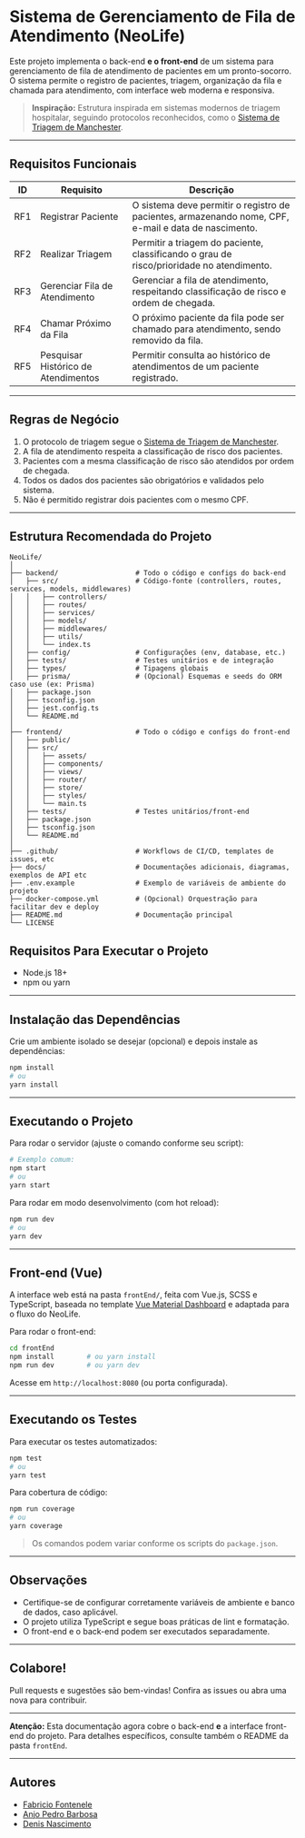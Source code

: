 # Sistema de Gerenciamento de Fila de Atendimento (NeoLife)

Este projeto implementa o back-end **e o front-end** de um sistema para gerenciamento de fila de atendimento de pacientes em um pronto-socorro. O sistema permite o registro de pacientes, triagem, organização da fila e chamada para atendimento, com interface web moderna e responsiva.

> **Inspiração:** Estrutura inspirada em sistemas modernos de triagem hospitalar, seguindo protocolos reconhecidos, como o [Sistema de Triagem de Manchester](https://artmed.com.br/artigos/triagem-e-classificacao-de-risco-atuacao-do-enfermeiro).

---

## Requisitos Funcionais

| ID  | Requisito                           | Descrição                                                                                                                                           |
|-----|-------------------------------------|-----------------------------------------------------------------------------------------------------------------------------------------------------|
| RF1 | Registrar Paciente                  | O sistema deve permitir o registro de pacientes, armazenando nome, CPF, e-mail e data de nascimento.                                                |
| RF2 | Realizar Triagem                    | Permitir a triagem do paciente, classificando o grau de risco/prioridade no atendimento.                                                            |
| RF3 | Gerenciar Fila de Atendimento       | Gerenciar a fila de atendimento, respeitando classificação de risco e ordem de chegada.                                                             |
| RF4 | Chamar Próximo da Fila              | O próximo paciente da fila pode ser chamado para atendimento, sendo removido da fila.                                                               |
| RF5 | Pesquisar Histórico de Atendimentos | Permitir consulta ao histórico de atendimentos de um paciente registrado.                                                                           |

---

## Regras de Negócio

1. O protocolo de triagem segue o [Sistema de Triagem de Manchester](https://artmed.com.br/artigos/triagem-e-classificacao-de-risco-atuacao-do-enfermeiro).
2. A fila de atendimento respeita a classificação de risco dos pacientes.
3. Pacientes com a mesma classificação de risco são atendidos por ordem de chegada.
4. Todos os dados dos pacientes são obrigatórios e validados pelo sistema.
5. Não é permitido registrar dois pacientes com o mesmo CPF.

---

## Estrutura Recomendada do Projeto

```
NeoLife/
│
├── backend/                   # Todo o código e configs do back-end
│   ├── src/                   # Código-fonte (controllers, routes, services, models, middlewares)
│   │   ├── controllers/
│   │   ├── routes/
│   │   ├── services/
│   │   ├── models/
│   │   ├── middlewares/
│   │   ├── utils/
│   │   └── index.ts
│   ├── config/                # Configurações (env, database, etc.)
│   ├── tests/                 # Testes unitários e de integração
│   ├── types/                 # Tipagens globais
│   ├── prisma/                # (Opcional) Esquemas e seeds do ORM caso use (ex: Prisma)
│   ├── package.json
│   ├── tsconfig.json
│   ├── jest.config.ts
│   └── README.md
│
├── frontend/                  # Todo o código e configs do front-end
│   ├── public/
│   ├── src/
│   │   ├── assets/
│   │   ├── components/
│   │   ├── views/
│   │   ├── router/
│   │   ├── store/
│   │   ├── styles/
│   │   └── main.ts
│   ├── tests/                 # Testes unitários/front-end
│   ├── package.json
│   ├── tsconfig.json
│   └── README.md
│
├── .github/                   # Workflows de CI/CD, templates de issues, etc
├── docs/                      # Documentações adicionais, diagramas, exemplos de API etc
├── .env.example               # Exemplo de variáveis de ambiente do projeto
├── docker-compose.yml         # (Opcional) Orquestração para facilitar dev e deploy
├── README.md                  # Documentação principal
└── LICENSE
```

## Requisitos Para Executar o Projeto

- Node.js 18+
- npm ou yarn

---

## Instalação das Dependências

Crie um ambiente isolado se desejar (opcional) e depois instale as dependências:

```bash
npm install
# ou
yarn install
```

---

## Executando o Projeto

Para rodar o servidor (ajuste o comando conforme seu script):

```bash
# Exemplo comum:
npm start
# ou
yarn start
```

Para rodar em modo desenvolvimento (com hot reload):

```bash
npm run dev
# ou
yarn dev
```

---

## Front-end (Vue)

A interface web está na pasta `frontEnd/`, feita com Vue.js, SCSS e TypeScript, baseada no template [Vue Material Dashboard](https://www.creative-tim.com/product/vue-material-dashboard) e adaptada para o fluxo do NeoLife.

Para rodar o front-end:

```bash
cd frontEnd
npm install        # ou yarn install
npm run dev        # ou yarn dev
```

Acesse em `http://localhost:8080` (ou porta configurada).

---

## Executando os Testes

Para executar os testes automatizados:

```bash
npm test
# ou
yarn test
```

Para cobertura de código:

```bash
npm run coverage
# ou
yarn coverage
```

> Os comandos podem variar conforme os scripts do `package.json`.

---

## Observações

- Certifique-se de configurar corretamente variáveis de ambiente e banco de dados, caso aplicável.
- O projeto utiliza TypeScript e segue boas práticas de lint e formatação.
- O front-end e o back-end podem ser executados separadamente.

---

## Colabore!

Pull requests e sugestões são bem-vindas! Confira as issues ou abra uma nova para contribuir.

---

**Atenção:** Esta documentação agora cobre o back-end **e** a interface front-end do projeto. Para detalhes específicos, consulte também o README da pasta `frontEnd`.

---

## Autores

- [Fabricio Fontenele](https://github.com/Fabricio-Fontenele)
- [Anjo Pedro Barbosa](https://github.com/oAnjophb)
- [Denis Nascimento](https://github.com/Denisnascimentor)
